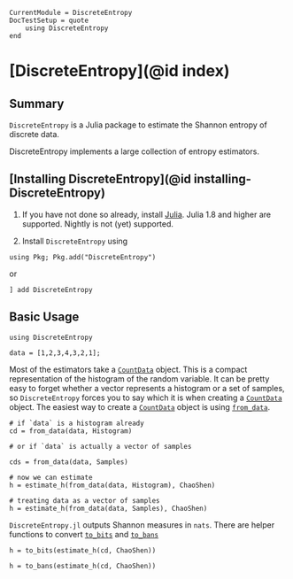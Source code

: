 ```@meta
CurrentModule = DiscreteEntropy
DocTestSetup = quote
    using DiscreteEntropy
end

```

# [DiscreteEntropy](@id index)

## Summary
`DiscreteEntropy` is a Julia package to estimate the Shannon entropy of discrete data.

DiscreteEntropy implements a large collection of entropy estimators.

## [Installing DiscreteEntropy](@id installing-DiscreteEntropy)

1. If you have not done so already, install [Julia](https://julialang.org/downloads/). Julia 1.8 and
higher are supported. Nightly is not (yet) supported.

2. Install `DiscreteEntropy` using

```
using Pkg; Pkg.add("DiscreteEntropy")
```

or 

```
] add DiscreteEntropy
```

## Basic Usage

```@example quick
using DiscreteEntropy

data = [1,2,3,4,3,2,1];
```

Most of the estimators take a [`CountData`](@ref) object. This is a compact representation of the histogram of the random variable. 
It can be pretty easy to forget whether a vector represents a histogram or a set of samples, so `DiscreteEntropy` forces you to say which
it is when creating a [`CountData`](@ref) object. The easiest way to create a [`CountData`](@ref) object is using [`from_data`](@ref).

```@example quick
# if `data` is a histogram already
cd = from_data(data, Histogram)
```

```@example quick
# or if `data` is actually a vector of samples

cds = from_data(data, Samples)
```

```
# now we can estimate
h = estimate_h(from_data(data, Histogram), ChaoShen)
```

```@example quick
# treating data as a vector of samples
h = estimate_h(from_data(data, Samples), ChaoShen)
```

`DiscreteEntropy.jl` outputs Shannon measures in `nats`. There are helper functions to convert [`to_bits`](@ref) and [`to_bans`](@ref)

```@example quick
h = to_bits(estimate_h(cd, ChaoShen))
```

```@example quick
h = to_bans(estimate_h(cd, ChaoShen))
```



